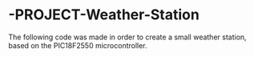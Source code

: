 # -PROJECT-Weather-Station
The following code was made in order to create a small weather station, based on the PIC18F2550 microcontroller.
